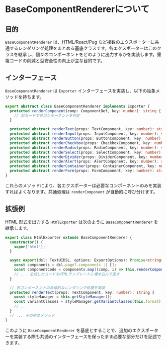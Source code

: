 # BaseComponentRendererについて

## 目的
`BaseComponentRenderer` は、HTML/React/Pug など複数のエクスポーターに共通するレンダリング処理をまとめる基底クラスです。各エクスポーターはこのクラスを継承し、個々のコンポーネントをどのように出力するかを実装します。重複コードの削減と型安全性の向上が主な目的です。

## インターフェース
`BaseComponentRenderer` は `Exporter` インターフェースを実装し、以下の抽象メソッドを持ちます。

```ts
export abstract class BaseComponentRenderer implements Exporter {
  protected renderComponent(comp: ComponentDef, key: number): string {
    // 型ガードで各コンポーネントを判定
  }

  protected abstract renderText(props: TextComponent, key: number): string;
  protected abstract renderInput(props: InputComponent, key: number): string;
  protected abstract renderButton(props: ButtonComponent, key: number): string;
  protected abstract renderCheckbox(props: CheckboxComponent, key: number): string;
  protected abstract renderRadio(props: RadioComponent, key: number): string;
  protected abstract renderSelect(props: SelectComponent, key: number): string;
  protected abstract renderDivider(props: DividerComponent, key: number): string;
  protected abstract renderAlert(props: AlertComponent, key: number): string;
  protected abstract renderContainer(props: ContainerComponent, key: number): string;
  protected abstract renderForm(props: FormComponent, key: number): string;
}
```

これらのメソッドにより、各エクスポーターは必要なコンポーネントのみを実装すればよくなります。共通処理は `renderComponent` が自動的に呼び分けます。

## 拡張例
HTML 形式を出力する `HtmlExporter` は次のように `BaseComponentRenderer` を継承します。

```ts
export class HtmlExporter extends BaseComponentRenderer {
  constructor() {
    super('html');
  }

  async export(dsl: TextUIDSL, options: ExportOptions): Promise<string> {
    const components = dsl.page?.components || [];
    const componentCode = components.map((comp, i) => this.renderComponent(comp, i)).join('\n');
    // ... 生成したコードをHTMLテンプレートに埋め込んで返す
  }

  // 各コンポーネントの具体的なレンダリング処理を実装
  protected renderText(props: TextComponent, key: number): string {
    const styleManager = this.getStyleManager();
    const variantClasses = styleManager.getVariantClasses(this.format);
    // ...
  }
  // ... その他のメソッド
}
```

このように `BaseComponentRenderer` を基底とすることで、追加のエクスポーターを実装する際も共通のインターフェースを保ったまま必要な部分だけを記述できます。
